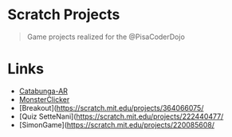 # Scratch Projects

> Game projects realized for the @PisaCoderDojo

# Links

* [Catabunga-AR](https://scratch.mit.edu/projects/380456305/)
* [MonsterClicker](https://scratch.mit.edu/projects/378267923/)
* [Breakout](https://scratch.mit.edu/projects/364066075/
* [Quiz SetteNani](https://scratch.mit.edu/projects/222440477/
* [SimonGame](https://scratch.mit.edu/projects/220085608/
